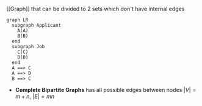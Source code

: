 [[Graph]] that can be divided to 2 sets which don't have internal edges
``` mermaid
graph LR
  subgraph Applicant
    A(A)
    B(B)
  end
  subgraph Job
    C(C)
    D(D)
  end
  A ==> C
  A ==> D
  B ==> C
```
- **Complete Bipartite Graphs** has all possible edges between nodes
  $|V|=m+n,\ |E|=mn$
